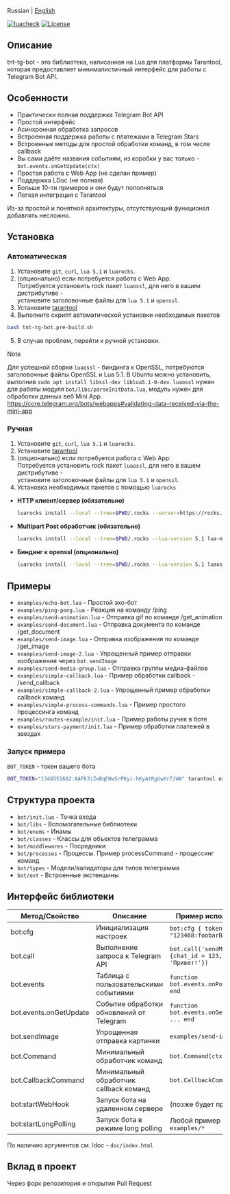 Russian | [English](README_EN.md)</br>

[![luacheck](https://github.com/uriid1/tnt-tg-bot/actions/workflows/luacheck.yml/badge.svg?branch=master)](https://github.com/uriid1/tnt-tg-bot/actions/workflows/luacheck.yml)
[![License](https://img.shields.io/badge/License-MIT-brightgreen.svg)](LICENSE)

## Описание
tnt-tg-bot - это библиотека, написанная на Lua для платформы Tarantool, которая предоставляет минималистичный интерфейс для работы с Telegram Bot API.

## Особенности
  + Практически полная поддержка Telegram Bot API
  + Простой интерфейс
  + Асинхронная обработка запросов
  + Встроенная поддержка работы с платежами в Telegram Stars
  + Встроенные методы для простой обработки команд, в том числе callback
  + Вы сами даёте названия событиям, из коробки у вас только - `bot.events.onGetUpdate(ctx)`
  + Простая работа с Web App (не сделан пример)
  + Поддержка LDoc (не полная)
  + Больше 10-ти примеров и они будут пополняться
  + Легкая интеграция с Tarantool

Из-за простой и понятной архитектуры, отсутствующий функционал добавлять несложно.

## Установка

### Автоматическая
1. Установите `git`, `curl`, `lua 5.1` и `luarocks`.
2. (опционально) если потребуется работа с Web App: </br>
    Потребуется установить rock пакет `luaossl`, для него в вашем дистрибутиве - </br>
    установите заголовочные файлы для `lua 5.1` и `openssl`.
2. Установите [tarantool](https://www.tarantool.io/ru/download/os-installation)
3. Выполните скрипт автоматической установки необходимых пакетов
```bash
bash tnt-tg-bot.pre-build.sh
```
5. В случае проблем, перейти к ручной установки.

> [!NOTE]
> Для успешной сборки `luaossl` - биндинга к OpenSSL, потребуются заголовочные файлы OpenSSL и Lua 5.1.
> В Ubuntu можно установить, выполнив `sudo apt install libssl-dev liblua5.1-0-dev`.
> `luaossl` нужен для работы модуля `bot/libs/parseInitData.lua`, модуль нужен для обработки данных веб Mini App.
> https://core.telegram.org/bots/webapps#validating-data-received-via-the-mini-app

### Ручная
1. Установите `git`, `curl`, `lua 5.1` и `luarocks`.
2. Установите [tarantool](https://www.tarantool.io/ru/download/os-installation)
3. (опционально) если потребуется работа с Web App: </br>
    Потребуется установить rock пакет `luaossl`, для него в вашем дистрибутиве - </br>
    установите заголовочные файлы для `lua 5.1` и `openssl`.
4. Установка необходимых пакетов с помощью `luarocks`
  + **HTTP клиент/сервер (обязательно)**
    ```bash
    luarocks install --local --tree=$PWD/.rocks --server=https://rocks.tarantool.org/ http
    ```
  + **Multipart Post обработчик (обязательно)**
    ```bash
    luarocks install --local --tree=$PWD/.rocks --lua-version 5.1 lua-multipart-post 1.0-0
    ```
  + **Биндинг к openssl (опционально)**
    ```bash
    luarocks install --local --tree=$PWD/.rocks --lua-version 5.1 luaossl
    ```
## Примеры
  + `examples/echo-bot.lua` - Простой эхо-бот
  + `examples/ping-pong.lua` - Реакция на команду /ping
  + `examples/send-animation.lua` - Отправка gif по команде /get_animation
  + `examples/send-document.lua` - Отправка документа по команде /get_document
  + `examples/send-image.lua` - Отправка изображения по команде /get_image
  + `examples/send-image-2.lua` - Упрощенный пример отправки изображения через `bot.sendImage`
  + `examples/send-media-group.lua` - Отправка группы медиа-файлов
  + `examples/simple-callback.lua` - Пример обработки callback - /send_callback
  + `examples/simple-callback-2.lua` - Упрощенный пример обработки callback команд
  + `examples/simple-process-commands.lua` - Пример простого процессинга команд
  + `examples/routes-example/init.lua` - Пример работы ручек в боте
  + `examples/stars-payment/init.lua` - Пример обработки платежей в звездах

### Запуск примера
`BOT_TOKEN` - токен вашего бота
```bash
BOT_TOKEN="1348551682:AAFK3iZwBqEHwSrPKyi-hKyAtRgUwXrTiWW" tarantool examples/echo-bot.lua
```

## Структура проекта
  + `bot/init.lua` - Точка входа
  + `bot/libs` - Вспомогательные библиотеки
  + `bot/enums` - Инамы
  + `bot/classes` - Классы для объектов телеграмма
  + `bot/middlewares` - Посредники
  + `bot/processes` - Процессы. Пример processCommand - процессинг команд
  + `bot/types` - Модели/валидаторы для типов телеграмма
  + `bot/ext` - Встроенные экстеншины

## Интерфейс библиотеки

| Метод/Свойство | Описание | Пример использования |
|---------------|---------|---------------------|
| bot:cfg | Инициализация настроек | `bot:cfg { token = "123468:foobarBAZ" }` |
| bot.call | Выполнение запроса к Telegram API | `bot.call('sendMessage', {chat_id = 123, text = 'Привет!'})` |
| bot.events | Таблица с пользовательскими событиями | `function bot.events.onPoll(ctx) ... end` |
| bot.events.onGetUpdate | Событие обработки обновлений от Telegram | `function bot.events.onGetUpdate(ctx) ... end` |
| bot.sendImage | Упрощенная отправка картинки | `examples/send-image-2.lua`  |
| bot.Command | Минимальный обработчик команд | `bot.Command(ctx)` |
| bot.CallbackCommand | Минимальный обработчик callback команд | `bot.CallbackCommand(ctx)`
| bot:startWebHook | Запуск бота на удаленном сервере | (позже будет пример) |
| bot:startLongPolling | Запуск бота в режиме long polling | Любой пример из `examples/*` |

По наличию аргументов см. ldoc - `doc/index.html`

## Вклад в проект
Через форк репозитория и открытия Pull Request
